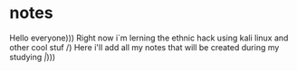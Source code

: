 # notes
Hello everyone)))
Right now i`m lerning the ethnic hack using kali linux and other cool stuf  /)
Here i'll add all my notes that will be created during my studying *|*)))
